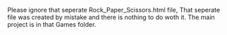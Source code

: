 Please ignore that seperate Rock_Paper_Scissors.html file,
That seperate file was created by mistake and there is nothing to do woth it.
The main project is in that Games folder.
